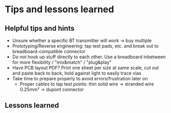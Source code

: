 # Tips and lessons learned

## Helpful tips and hints

- Unsure whether a specific BT transmitter will work -> buy multiple
- Prototyping/Reverse engineering: tap test pads, etc. and break out to breadboard-compatible connector
- Do not hook up stuff directly to each other. Use a breadboard inbetween for more flexibility / "mix&match" / "plug&play"
- Have PCB layout PDF? Print one sheet per size at same scale, cut out and paste back to back, hold against light to easily trace vias
- Take time to prepare properly to avoid errors/frustration later on
  - Proper cables to tap test points: thin solid wire -> stranded wire 0.25mm² -> dupont connector

## Lessons learned
